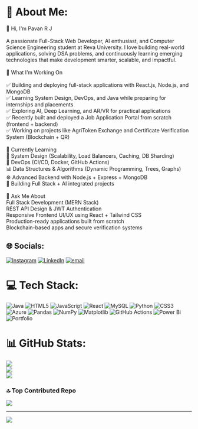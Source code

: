 # 💫 About Me:
👋 Hi, I'm Pavan R J<br><br>A passionate Full-Stack Web Developer, AI enthusiast, and Computer Science Engineering student at Reva University. I love building real-world applications, solving DSA problems, and continuously learning emerging technologies that make development smarter, scalable, and impactful.<br><br>🚀 What I’m Working On<br><br>✅ Building and deploying full-stack applications with React.js, Node.js, and MongoDB<br>✅ Learning System Design, DevOps, and Java while preparing for internships and placements<br>✅ Exploring AI, Deep Learning, and AR/VR for practical applications<br>✅ Recently built and deployed a Job Application Portal from scratch (frontend + backend)<br>✅ Working on projects like AgriToken Exchange and Certificate Verification System (Blockchain + QR)<br><br>🌱 Currently Learning<br>🧠 System Design (Scalability, Load Balancers, Caching, DB Sharding)<br>🔧 DevOps (CI/CD, Docker, GitHub Actions)<br>📊 Data Structures & Algorithms (Dynamic Programming, Trees, Graphs)<br>⚙ Advanced Backend with Node.js + Express + MongoDB<br>🤖 Building Full Stack + AI integrated projects<br><br>💬 Ask Me About<br>Full Stack Development (MERN Stack)<br>REST API Design & JWT Authentication<br>Responsive Frontend UI/UX using React + Tailwind CSS<br>Production-ready applications built from scratch<br>Blockchain-based apps and secure verification systems


## 🌐 Socials:
[![Instagram](https://img.shields.io/badge/Instagram-%23E4405F.svg?logo=Instagram&logoColor=white)](https://instagram.com/_pavan_rj) [![LinkedIn](https://img.shields.io/badge/LinkedIn-%230077B5.svg?logo=linkedin&logoColor=white)](https://lhttp://www.linkedin.com/in/pavanrj13) [![email](https://img.shields.io/badge/Email-D14836?logo=gmail&logoColor=white)](mailto:jadhavpavan438@gmail.com) 

# 💻 Tech Stack:
![Java](https://img.shields.io/badge/java-%23ED8B00.svg?style=flat&logo=openjdk&logoColor=white) ![HTML5](https://img.shields.io/badge/html5-%23E34F26.svg?style=flat&logo=html5&logoColor=white) ![JavaScript](https://img.shields.io/badge/javascript-%23323330.svg?style=flat&logo=javascript&logoColor=%23F7DF1E) ![React](https://img.shields.io/badge/react-%2320232a.svg?style=flat&logo=react&logoColor=%2361DAFB) ![MySQL](https://img.shields.io/badge/mysql-4479A1.svg?style=flat&logo=mysql&logoColor=white) ![Python](https://img.shields.io/badge/python-3670A0?style=flat&logo=python&logoColor=ffdd54) ![CSS3](https://img.shields.io/badge/css3-%231572B6.svg?style=flat&logo=css3&logoColor=white) ![Azure](https://img.shields.io/badge/azure-%230072C6.svg?style=flat&logo=microsoftazure&logoColor=white) ![Pandas](https://img.shields.io/badge/pandas-%23150458.svg?style=flat&logo=pandas&logoColor=white) ![NumPy](https://img.shields.io/badge/numpy-%23013243.svg?style=flat&logo=numpy&logoColor=white) ![Matplotlib](https://img.shields.io/badge/Matplotlib-%23ffffff.svg?style=flat&logo=Matplotlib&logoColor=black) ![GitHub Actions](https://img.shields.io/badge/github%20actions-%232671E5.svg?style=flat&logo=githubactions&logoColor=white) ![Power Bi](https://img.shields.io/badge/power_bi-F2C811?style=flat&logo=powerbi&logoColor=black) ![Portfolio](https://img.shields.io/badge/Portfolio-%23000000.svg?style=flat&logo=firefox&logoColor=#FF7139)
# 📊 GitHub Stats:
![](https://github-readme-stats.vercel.app/api?username=PavanRJadhav&theme=dark&hide_border=false&include_all_commits=true&count_private=false)<br/>
![](https://nirzak-streak-stats.vercel.app/?user=PavanRJadhav&theme=dark&hide_border=false)<br/>
![](https://github-readme-stats.vercel.app/api/top-langs/?username=PavanRJadhav&theme=dark&hide_border=false&include_all_commits=true&count_private=false&layout=compact)

### 🔝 Top Contributed Repo
![](https://github-contributor-stats.vercel.app/api?username=PavanRJadhav&limit=5&theme=dark&combine_all_yearly_contributions=true)

---
[![](https://visitcount.itsvg.in/api?id=PavanRJadhav&icon=0&color=0)](https://visitcount.itsvg.in)

<!-- Proudly created with GPRM ( https://gprm.itsvg.in ) -->
